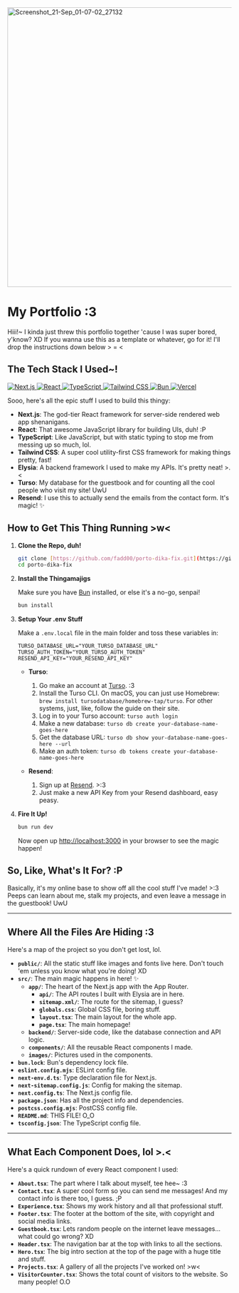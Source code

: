 <img width="1287" height="627" alt="Screenshot_21-Sep_01-07-02_27132" src="https://github.com/user-attachments/assets/7e58a199-1005-4a15-8d75-6afd747252e2" />


# My Portfolio :3

Hiii!~ I kinda just threw this portfolio together 'cause I was super bored, y'know? XD If you wanna use this as a template or whatever, go for it! I'll drop the instructions down below > = <

## The Tech Stack I Used~!

<p align="left">
  <a href="https://nextjs.org/" target="_blank">
    <img src="https://img.shields.io/badge/Next-black?style=for-the-badge&logo=next.js&logoColor=white" alt="Next.js"/>
  </a>
  <a href="https://react.dev/" target="_blank">
    <img src="https://img.shields.io/badge/React-20232A?style=for-the-badge&logo=react&logoColor=61DAFB" alt="React"/>
  </a>
  <a href="https://www.typescriptlang.org/" target="_blank">
    <img src="https://img.shields.io/badge/TypeScript-007ACC?style=for-the-badge&logo=typescript&logoColor=white" alt="TypeScript"/>
  </a>
  <a href="https://tailwindcss.com/" target="_blank">
    <img src="https://img.shields.io/badge/Tailwind_CSS-38B2AC?style=for-the-badge&logo=tailwind-css&logoColor=white" alt="Tailwind CSS"/>
  </a>
  <a href="https://bun.sh/" target="_blank">
    <img src="https://img.shields.io/badge/Bun-000000?style=for-the-badge&logo=bun&logoColor=white" alt="Bun"/>
  </a>
  <a href="https://vercel.com/" target="_blank">
    <img src="https://img.shields.io/badge/Vercel-000000?style=for-the-badge&logo=vercel&logoColor=white" alt="Vercel"/>
  </a>
</p>

Sooo, here's all the epic stuff I used to build this thingy:

-   **Next.js**: The god-tier React framework for server-side rendered web app shenanigans.
-   **React**: That awesome JavaScript library for building UIs, duh! :P
-   **TypeScript**: Like JavaScript, but with static typing to stop me from messing up so much, lol.
-   **Tailwind CSS**: A super cool utility-first CSS framework for making things pretty, fast!
-   **Elysia**: A backend framework I used to make my APIs. It's pretty neat! >.<
-   **Turso**: My database for the guestbook and for counting all the cool people who visit my site! UwU
-   **Resend**: I use this to actually send the emails from the contact form. It's magic! ✨

## How to Get This Thing Running >w<

1.  **Clone the Repo, duh!**

    ```bash
    git clone [https://github.com/fadd00/porto-dika-fix.git](https://github.com/fadd00/porto-dika-fix.git)
    cd porto-dika-fix
    ```

2.  **Install the Thingamajigs**

    Make sure you have [Bun](https://bun.sh/) installed, or else it's a no-go, senpai!

    ```bash
    bun install
    ```

3.  **Setup Your .env Stuff**

    Make a `.env.local` file in the main folder and toss these variables in:

    ```
    TURSO_DATABASE_URL="YOUR_TURSO_DATABASE_URL"
    TURSO_AUTH_TOKEN="YOUR_TURSO_AUTH_TOKEN"
    RESEND_API_KEY="YOUR_RESEND_API_KEY"
    ```

    -   **Turso**:
        1.  Go make an account at [Turso](https://turso.tech/). :3
        2.  Install the Turso CLI. On macOS, you can just use Homebrew: `brew install tursodatabase/homebrew-tap/turso`. For other systems, just, like, follow the guide on their site.
        3.  Log in to your Turso account: `turso auth login`
        4.  Make a new database: `turso db create your-database-name-goes-here`
        5.  Get the database URL: `turso db show your-database-name-goes-here --url`
        6.  Make an auth token: `turso db tokens create your-database-name-goes-here`

    -   **Resend**:
        1.  Sign up at [Resend](https://resend.com/). >:3
        2.  Just make a new API Key from your Resend dashboard, easy peasy.

4.  **Fire It Up!**

    ```bash
    bun run dev
    ```

    Now open up [http://localhost:3000](http://localhost:3000) in your browser to see the magic happen!

## So, Like, What's It For? :P

Basically, it's my online base to show off all the cool stuff I've made! >:3 Peeps can learn about me, stalk my projects, and even leave a message in the guestbook! UwU

---

## Where All the Files Are Hiding :3

Here's a map of the project so you don't get lost, lol.

-   **`public/`**: All the static stuff like images and fonts live here. Don't touch 'em unless you know what you're doing! XD
-   **`src/`**: The main magic happens in here! ✨
    -   **`app/`**: The heart of the Next.js app with the App Router.
        -   **`api/`**: The API routes I built with Elysia are in here.
        -   **`sitemap.xml/`**: The route for the sitemap, I guess?
        -   **`globals.css`**: Global CSS file, boring stuff.
        -   **`layout.tsx`**: The main layout for the whole app.
        -   **`page.tsx`**: The main homepage!
    -   **`backend/`**: Server-side code, like the database connection and API logic.
    -   **`components/`**: All the reusable React components I made.
    -   **`images/`**: Pictures used in the components.
-   **`bun.lock`**: Bun's dependency lock file.
-   **`eslint.config.mjs`**: ESLint config file.
-   **`next-env.d.ts`**: Type declaration file for Next.js.
-   **`next-sitemap.config.js`**: Config for making the sitemap.
-   **`next.config.ts`**: The Next.js config file.
-   **`package.json`**: Has all the project info and dependencies.
-   **`postcss.config.mjs`**: PostCSS config file.
-   **`README.md`**: THIS FILE! O_O
-   **`tsconfig.json`**: The TypeScript config file.

---

## What Each Component Does, lol >.<

Here's a quick rundown of every React component I used:

-   **`About.tsx`**: The part where I talk about myself, tee hee~ :3
-   **`Contact.tsx`**: A super cool form so you can send me messages! And my contact info is there too, I guess. ;P
-   **`Experience.tsx`**: Shows my work history and all that professional stuff.
-   **`Footer.tsx`**: The footer at the bottom of the site, with copyright and social media links.
-   **`Guestbook.tsx`**: Lets random people on the internet leave messages... what could go wrong? XD
-   **`Header.tsx`**: The navigation bar at the top with links to all the sections.
-   **`Hero.tsx`**: The big intro section at the top of the page with a huge title and stuff.
-   **`Projects.tsx`**: A gallery of all the projects I've worked on! >w<
-   **`VisitorCounter.tsx`**: Shows the total count of visitors to the website. So many people! O.O
